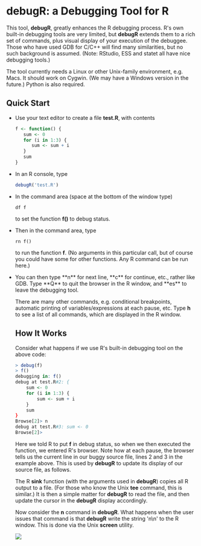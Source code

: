 
# debugR:  a Debugging Tool for R

This tool, **debugR**, 
greatly enhances the R debugging process.  R's own
built-in debugging tools are very limited, but **debugR**
extends them to a rich set of commands, plus visual display of your
execution of the debuggee.  Those who have used GDB for C/C++ will find
many similarities, but no such background is assumed.  (Note:  RStudio,
ESS and statet all have nice debugging tools.)

The tool currently needs a Linux or other Unix-family environment, e.g. Macs. 
It should work on Cygwin.  (We may have a Windows version in the future.)
Python is also required.

## Quick Start

<UL>

<li> Use your text editor to create a file <strong>test.R</strong>, with
contents

```R
f <- function() {
   sum <- 0
   for (i in 1:3) {
      sum <- sum + i
   }
   sum
}
```
</li> </p> 

<li> In an R console, type

```R
debugR('test.R')
```

<li> In the command area (space at the bottom of the window type)

```
df f
```

to set the function <strong>f()</strong> to debug status.  
</li> </p> 

<li> Then in the command area, type

```
rn f()
```

to run the function **f**.  (No arguments in this
particular call, but of course you could have some for other functions.
Any R command can be run here.)
</li> </p> 

<li> You can then type **n** for next line, **c**
for continue, etc., rather like GDB.  Type **Q** to quit
the browser in the R window, and **es** to leave the debugging tool.
</li> </p> 

There are many other commands, e.g. conditional breakpoints, automatic
printing of variables/expressions at each pause, etc.  Type **h** to see
a list of all commands, which are displayed in the R window.

## How It Works

Consider what happens if we use R's built-in debugging tool on the
above code:

```R
> debug(f)
> f()
debugging in: f()
debug at test.R#2: {
    sum <- 0
    for (i in 1:3) {
        sum <- sum + i
    }
    sum
}
Browse[2]> n
debug at test.R#3: sum <- 0
Browse[2]> 
```

Here we told R to put **f** in debug status, so when we then executed the
function, we entered R's browser.  Note how at each pause, the browser 
tells us the current line in our buggy source file, lines 2 and 3 in the
example above.  This is used by **debugR** to update its display of our
source file, as follows.

The R **sink** function (with the arguments used in **debugR**) copies
all R output to a file.  (For those who know the Unix **tee** command,
this is similar.)  It is then a simple matter for **debugR** to read the
file, and then update the cursor in the **debugR** display accordingly.

Now consider the **n** command in **debugR**.  What happens when the
user issues that command is that **debugR** write the string 'n\n' to
the R window.  This is done via the Unix **screen** utility.

<img src = http://heather.cs.ucdavis.edu/debugRcartoon.png>

